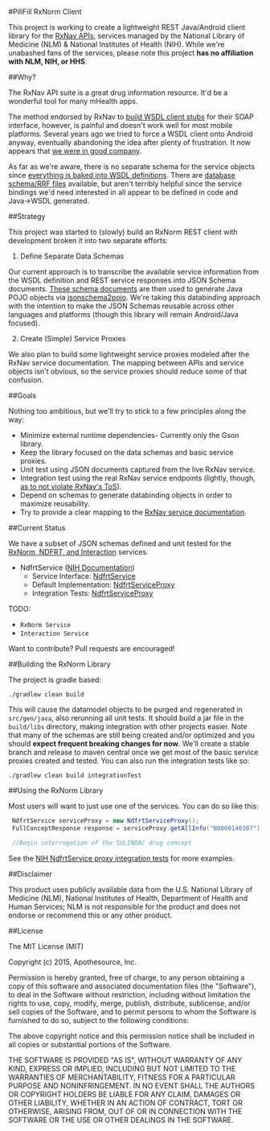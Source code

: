 #PillFill RxNorm Client

 This project is working to create a lightweight REST Java/Android client library for the [RxNav APIs](http://rxnav.nlm.nih.gov/APIsOverview.html), services managed by the National Library of Medicine (NLM) &  National Institutes of Health (NIH). While we're unabashed fans of the services, please note this project **has no affiliation with NLM, NIH, or HHS**.

##Why?

 The RxNav API suite is a great drug information resource. It'd be a wonderful tool for many mHealth apps.

 The method endorsed by RxNav to [build WSDL client stubs](http://rxnav.nlm.nih.gov/RxNormAPIMakeApp.html) for their SOAP interface, however, is painful and doesn't work well for most mobile platforms. Several years ago we tried to force a WSDL client onto Android anyway, eventually abandoning the idea after plenty of frustration. It now appears that [we were in good company](https://stackoverflow.com/questions/5461127/using-jaxb-with-google-android).

 As far as we're aware, there is no separate schema for the service objects since [everything is baked into WSDL definitions](http://rxnav.nlm.nih.gov/RxNormDBService.xml). There are [database schema/RRF files](http://www.nlm.nih.gov/research/umls/rxnorm/docs/rxnormfiles.html) available, but aren't terribly helpful since the service bindings we'd need interested in all appear to be defined in code and Java→WSDL generated.

##Strategy

 This project was started to (slowly) build an RxNorm REST client with development broken it into two separate efforts:

 1. Define Separate Data Schemas

 Our current approach is to transcribe the available service information from the WSDL definition and REST service responses into JSON Schema documents. [These schema documents](https://github.com/pillfill/rxnorm-client/tree/master/src/main/resources/schemas) are then used to generate Java POJO objects via [jsonschema2pojo](https://github.com/joelittlejohn/jsonschema2pojo/). We're taking this databinding approach with the intention to make the JSON Schemas reusable across other languages and platforms (though this library will remain Android/Java focused).

 2. Create (Simple) Service Proxies

 We also plan to build some lightweight service proxies modeled after the RxNav service documentation. The mapping between APIs and service objects isn't obvious, so the service proxies should reduce some of that confusion.


##Goals

Nothing too ambitious, but we'll try to stick to a few principles along the way:

 * Minimize external runtime dependencies- Currently only the Gson library.
 * Keep the library focused on the data schemas and basic service proxies.
 * Unit test using JSON documents captured from the live RxNav service.
 * Integration test using the real RxNav service endpoints (lightly, though, [as to not violate RxNav's ToS](http://rxnav.nlm.nih.gov/TermOfService.html)).
 * Depend on schemas to generate databinding objects in order to maximize reusability.
 * Try to provide a clear mapping to the [RxNav service documentation](http://rxnav.nlm.nih.gov/APIsOverview.html).


##Current Status

 We have a subset of JSON schemas defined and unit tested for the [RxNorm, NDFRT, and Interaction](https://github.com/pillfill/rxnorm-client/tree/master/src/main/resources/schemas) services.

 * NdfrtService ([NIH Documentation](http://rxnav.nlm.nih.gov/NdfrtAPIs.html))
   * Service Interface: [NdfrtService](https://github.com/pillfill/rxnorm-client/blob/master/src/main/java/com/apothesource/pillfill/rxnorm/service/ndfrt/NdfrtService.java)
   * Default Implementation: [NdfrtServiceProxy](https://github.com/pillfill/rxnorm-client/blob/master/src/main/java/com/apothesource/pillfill/rxnorm/service/ndfrt/NdfrtServiceProxy.java)
   * Integration Tests: [NdfrtServiceProxy](https://github.com/pillfill/rxnorm-client/blob/master/src/test/java/com/apothesource/pillfill/rxnorm/service/ndfrt/NdfrtServiceProxyTest.java)

 TODO:
 * `RxNorm Service`
 * `Interaction Service`

 Want to contribute? Pull requests are encouraged!


##Building the RxNorm Library

 The project is gradle based:

 `./gradlew clean build`

 This will cause the datamodel objects to be purged and regenerated in `src/gen/java`, also rerunning all unit tests. It should build a jar file in the `build/libs` directory, making integration with other projects easier. Note that many of the schemas are still being created and/or optimized and you should **expect frequent breaking changes for now**. We'll create a stable branch and release to maven central once we get most of the basic service proxies created and tested. You can also run the integration tests like so:

 `./gradlew clean build integrationTest`

##Using the RxNorm Library

 Most users will want to just use one of the services. You can do so like this:

 ```Java
  NdfrtService serviceProxy = new NdfrtServiceProxy();
  FullConceptResponse response = serviceProxy.getAllInfo("N0000146307");

  //Begin interrogation of the SULINDAC drug concept
 ```

 See the [NIH NdfrtService proxy integration tests](https://github.com/pillfill/rxnorm-client/blob/master/src/test/java/com/apothesource/pillfill/rxnorm/service/ndfrt/NdfrtServiceProxyTest.java)
 for more examples.

##Disclaimer

 This product uses publicly available data from the U.S. National Library of Medicine (NLM), National Institutes of Health, Department of Health and Human Services; NLM is not responsible for the product and does not endorse or recommend this or any other product.

##License

 The MIT License (MIT)

 Copyright (c) 2015, Apothesource, Inc.

 Permission is hereby granted, free of charge, to any person obtaining a copy of this software and associated documentation files (the "Software"), to deal in the Software without restriction, including without limitation the rights to use, copy, modify, merge, publish, distribute, sublicense, and/or sell copies of the Software, and to permit persons to whom the Software is furnished to do so, subject to the following conditions:

 The above copyright notice and this permission notice shall be included in all copies or substantial portions of the Software.

 THE SOFTWARE IS PROVIDED "AS IS", WITHOUT WARRANTY OF ANY KIND, EXPRESS OR IMPLIED, INCLUDING BUT NOT LIMITED TO THE WARRANTIES OF MERCHANTABILITY, FITNESS FOR A PARTICULAR PURPOSE AND NONINFRINGEMENT. IN NO EVENT SHALL THE AUTHORS OR COPYRIGHT HOLDERS BE LIABLE FOR ANY CLAIM, DAMAGES OR OTHER LIABILITY, WHETHER IN AN ACTION OF CONTRACT, TORT OR OTHERWISE, ARISING FROM, OUT OF OR IN CONNECTION WITH THE SOFTWARE OR THE USE OR OTHER DEALINGS IN THE SOFTWARE.
